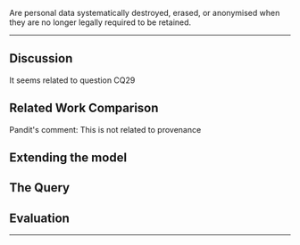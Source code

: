 Are personal data systematically destroyed, erased, or anonymised when they are no longer legally required to be retained.

---

## Discussion

It seems related to question CQ29

## Related Work Comparison

Pandit's comment: This is not related to provenance

## Extending the model
## The Query
## Evaluation


---

